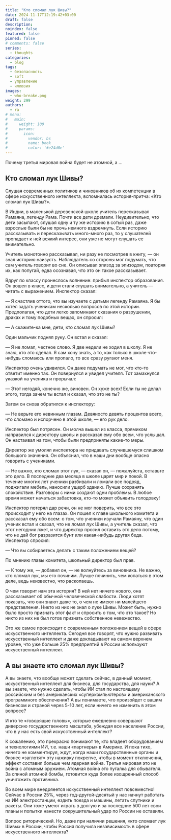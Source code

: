 ```yaml
---
title: "Кто сломал лук Шивы?"
date: 2024-11-17T12:19:42+03:00
draft: false
description: 
noindex: false
featured: false
pinned: false
# comments: false
series:
  - thoughts
categories:
  - blog
tags:
  - безопасность
  - soft
  - управление
  - иллюзия
images:
  - who-breake.png
weight: 299
authors:
  - ra
# menu:
#   main:
#     weight: 100
#     params:
#       icon:
#         vendor: bs
#         name: book
#         color: '#e24d0e'
---
```


Почему третья мировая война будет не атомной, а ...


<!--more-->
## Кто сломал лук Шивы?

Слушая современных политиков и чиновников об их компетенции в сфере искусственного интеллекта, вспомнилась история-притча: «Кто сломал лук Шивы?».

В Индии, в маленькой деревенской школе учитель пересказывал Рамаяна, легенду Рама. Почти все дети дремали. Неудивительно, что дети засыпают, слушая одну и ту же историю в сотый раз, даже взрослые были бы не прочь немного вздремнуть. Если историю рассказывать и пересказывать много-много раз, то у слушателей пропадает к ней всякий интерес, они уже не могут слушать ее внимательно.

Учитель монотонно рассказывал, ни разу не посмотрев в книгу, — он знал историю наизусть. Наблюдатель со стороны мог подумать, что сам учитель говорит во сне. Он описывал эпизод за эпизодом, повторяя их, как попугай, едва осознавая, что это он такое рассказывает.

Вдруг по классу пронеслось волнение: прибыл инспектор образования. Он вошел в класс, и дети стали слушать внимательно, а учитель — читать с выражением.
Инспектор сказал:

 — Я счастлив оттого, что вы изучаете с детьми легенду Рамаяна. Я бы хотел задать ученикам несколько вопросов по этой истории.
Предполагая, что дети легко запоминают сказания о разрушении, драках и тому подобных вещах, он спросил:

 — А скажите-ка мне, дети, кто сломал лук Шивы?
 
Один мальчик поднял руку. Он встал и сказал:

 — Я не ломал, честное слово. Я две недели не ходил в школу. Я не знаю, кто это сделал. Я сам хочу знать, а то, как только в школе что-нибудь сломаюсь или пропало, то все сразу ругают меня.
 
Инспектор очень удивился. Он даже подумать не мог, что кто-то ответит именно так. Он повернулся и увидел учителя. Тот замахнулся указкой на ученика и прорычал:

 — Этот негодяй, конечно же, виновен. Он хуже всех! Если ты не делал этого, тогда зачем ты встал и сказал, что это не ты?
 
Затем он снова обратился к инспектору:

 — Не верьте его невинным глазам. Девяносто девять процентов всего, что сломано и испорчено в этой школе, — его рук дело.
 
Инспектор был потрясен. Он молча вышел из класса, прямиком направился к директору школы и рассказал ему обо всем, что услышал. Он настаивал на том, чтобы были предприняты какие-то меры.

Директор же умолял инспектора не придавать случившемуся слишком большого значения. Он объяснил, что в наши дни вообще опасно говорить с учениками.

  — Не важно, кто сломал этот лук, — сказал он, — пожалуйста, оставьте это дело. В последние два месяца в школе царят мир и покой. В течение многих лет ученики разбивали и ломали все подряд, поджигали мебель, наносили ущерб зданию. Лучше сохранять спокойствие. Разговоры с ними создают одни проблемы. В любое время может начаться забастовка, кто-то может объявить голодовку!
  
Инспектор потерял дар речи, он не мог поверить, что все это происходит у него на глазах. Он пошел к главе школьного комитета и рассказал ему обо всем: о том, что ученики изучали Рамаяну, что один ученик встал и сказал, что не ломал лук Шивы, а учитель сказал, что этот негодник лжет, и что директор просил оставить это дело потому, что не дай бог разразится бунт или какая-нибудь другая беда. Инспектор спросил:

 — Что вы собираетесь делать с таким положением вещей?
 
По мнению главы комитета, школьный директор был прав.

 — К тому же, — добавил он, — не волнуйтесь за виновника. Не важно, кто сломал лук, мы его починим. Лучше починить, чем копаться в этом деле, ведь неизвестно, что раскопаешь.
 
О чем говорит нам эта история? В ней нет ничего нового, она рассказывает об обычной человеческой слабости. Люди хотят показать, что они знают даже то, о чем не имеют ни малейшего представления. Никто из них не знал о луке Шивы. Может быть, нужно было просто признать этот факт и спросить о том, что это такое? Но никто из них не был готов признать собственное невежество.

Это же самое происходит с современным положением вещей в сфере искусственного интеллекта. Сегодня все говорят, что нужно развивать искусственный интеллект и даже докладывают на самом верхнем уровне, что уже больше 25% предприятий в России используют искусственный интеллект.

## А вы знаете кто сломал лук Шивы?

А вы знаете, что вообще может сделать сейчас, в данный момент, искусственный интеллект для бизнеса, для государства, для науки? А вы знаете, что нужно сделать, чтобы ИИ стал по настоящему российским и без американских «суперкомпьютеров» и американского программного обеспечения? А вы понимаете, что произойдет с вашим бизнесом и страной через 5-10 лет, если ничего не изменить в этом вопросе?

И кто те «говорящие головы», которые ежедневно совершают диверсию государственного масштаба, убеждая все население России, что в у нас есть свой искусственный интеллект?

К сожалению, это прекрасно понимают те, кто владеет оборудованием и технологиями ИИ, т.е. наши «партнеры» в Америке. И пока тихо, ничего не комментируя, ждут, когда наши государственные органы и бизнес «заглотят» эту наживку покрепче, чтобы в момент отключения, эффект составил больше чем ядерная война. Третья мировая это не война с атомным оружием. Атомная война это пугалка для обывателя. За спиной атомной бомбы, готовится куда более изощренный способ уничтожить противника.

Во всем мире внедряеется искусственный интеллект повсеместно! Сейчас в России 25%, через год-другой-десятый у нас начнут работать на ИИ электростанции, ездить поезда и машины, летать спутники и ракеты. Они тоже умеют играть в долгую и за последние 500 лет свои планы и попытки нанести сокрушительный удар по России не оставили.

Вопрос риторический. Но, даже при наличии решения, «кто сломает лук Шивы» в России, чтобы Россия получила независимость в сфере искусственного интеллекта?
